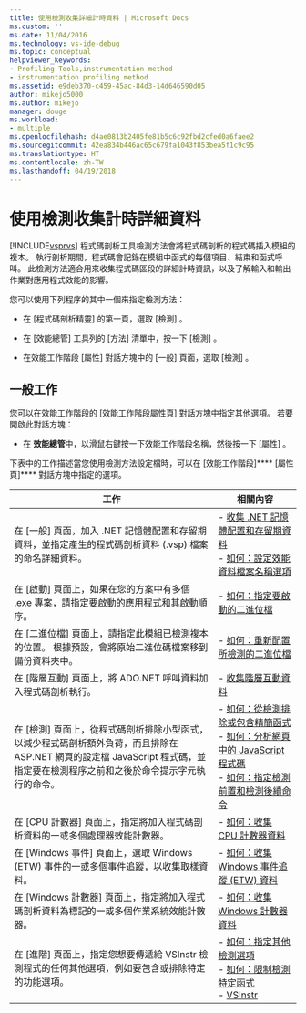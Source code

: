 ```yaml
---
title: 使用檢測收集詳細計時資料 | Microsoft Docs
ms.custom: ''
ms.date: 11/04/2016
ms.technology: vs-ide-debug
ms.topic: conceptual
helpviewer_keywords:
- Profiling Tools,instrumentation method
- instrumentation profiling method
ms.assetid: e9deb370-c459-45ac-84d3-14d646590d05
author: mikejo5000
ms.author: mikejo
manager: douge
ms.workload:
- multiple
ms.openlocfilehash: d4ae0813b2405fe81b5c6c92fbd2cfed0a6faee2
ms.sourcegitcommit: 42ea834b446ac65c679fa1043f853bea5f1c9c95
ms.translationtype: HT
ms.contentlocale: zh-TW
ms.lasthandoff: 04/19/2018
---
```

# <a name="collecting-detailed-timing-data-by-using-instrumentation"></a>使用檢測收集計時詳細資料
[!INCLUDE[vsprvs](../code-quality/includes/vsprvs_md.md)] 程式碼剖析工具檢測方法會將程式碼剖析的程式碼插入模組的複本。 執行剖析期間，程式碼會記錄在模組中函式的每個項目、結束和函式呼叫。 此檢測方法適合用來收集程式碼區段的詳細計時資訊，以及了解輸入和輸出作業對應用程式效能的影響。  
  
 您可以使用下列程序的其中一個來指定檢測方法：  
  
-   在 [程式碼剖析精靈] 的第一頁，選取 [檢測] 。  
  
-   在 [效能總管]  工具列的 [方法]  清單中，按一下 [檢測] 。  
  
-   在效能工作階段 [屬性] 對話方塊中的 [一般]  頁面，選取 [檢測] 。  
  
## <a name="common-tasks"></a>一般工作  
 您可以在效能工作階段的 [效能工作階段屬性頁] 對話方塊中指定其他選項。 若要開啟此對話方塊：  
  
-   在 **效能總管**中，以滑鼠右鍵按一下效能工作階段名稱，然後按一下 [屬性] 。  
  
 下表中的工作描述當您使用檢測方法設定檔時，可以在 [效能工作階段]**** [屬性頁]**** 對話方塊中指定的選項。  
  
|工作|相關內容|  
|----------|---------------------|  
|在 [一般]  頁面，加入 .NET 記憶體配置和存留期資料，並指定產生的程式碼剖析資料 (.vsp) 檔案的命名詳細資料。|-   [收集 .NET 記憶體配置和存留期資料](../profiling/collecting-dotnet-memory-allocation-and-lifetime-data.md)<br />-   [如何：設定效能資料檔案名稱選項](../profiling/how-to-set-performance-data-file-name-options.md)|  
|在 [啟動]  頁面上，如果在您的方案中有多個 .exe 專案，請指定要啟動的應用程式和其啟動順序。|-   [如何：指定要啟動的二進位檔](../profiling/how-to-specify-the-binary-to-start.md)|  
|在 [二進位檔]  頁面上，請指定此模組已檢測複本的位置。 根據預設，會將原始二進位碼檔案移到備份資料夾中。|-   [如何：重新配置所檢測的二進位檔](../profiling/how-to-relocate-instrumented-binaries.md)|  
|在 [階層互動]  頁面上，將 ADO.NET 呼叫資料加入程式碼剖析執行。|-   [收集階層互動資料](../profiling/collecting-tier-interaction-data.md)|  
|在 [檢測]  頁面上，從程式碼剖析排除小型函式，以減少程式碼剖析額外負荷，而且排除在 ASP.NET 網頁的設定檔 JavaScript 程式碼，並指定要在檢測程序之前和之後於命令提示字元執行的命令。|-   [如何：從檢測排除或包含精簡函式](../profiling/how-to-exclude-or-include-short-functions-from-instrumentation.md)<br />-   [如何：分析網頁中的 JavaScript 程式碼](../profiling/how-to-profile-javascript-code-in-web-pages.md)<br />-   [如何：指定檢測前置和檢測後續命令](../profiling/how-to-specify-pre-and-post-instrument-commands.md)|  
|在 [CPU 計數器]  頁面上，指定將加入程式碼剖析資料的一或多個處理器效能計數器。|-   [如何：收集 CPU 計數器資料](../profiling/how-to-collect-cpu-counter-data.md)|  
|在 [Windows 事件]  頁面上，選取 Windows (ETW) 事件的一或多個事件追蹤，以收集取樣資料。|-   [如何：收集 Windows 事件追蹤 (ETW) 資料](../profiling/how-to-collect-event-tracing-for-windows-etw-data.md)|  
|在 [Windows 計數器]  頁面上，指定將加入程式碼剖析資料為標記的一或多個作業系統效能計數器。|-   [如何：收集 Windows 計數器資料](../profiling/how-to-collect-windows-counter-data.md)|  
|在 [進階]  頁面上，指定您想要傳遞給 VSInstr 檢測程式的任何其他選項，例如要包含或排除特定的功能選項。|-   [如何：指定其他檢測選項](../profiling/how-to-specify-additional-instrumentation-options.md)<br />-   [如何：限制檢測特定函式](../profiling/how-to-limit-instrumentation-to-specific-functions.md)<br />-   [VSInstr](../profiling/vsinstr.md)|